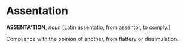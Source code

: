 # Assentation

**ASSENTA'TION**, _noun_ \[Latin assentatio, from assentor, to comply.\]

Compliance with the opinion of another, from flattery or dissimulation.
